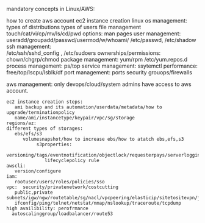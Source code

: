 
mandatory concepts in Linux/AWS:

how to create aws account
ec2 instance creation
linux os management:
   types of distributions
   types of users
   file management
      touch/cat/vi/cp/mv/ls/cd/pwd
   options:
      man pages
   user management: 
       useradd/groupadd/passwd/usermod/w/whoami/
               /etc/passwd, /etc/shadow
   ssh management:  
       /etc/ssh/sshd_config ,   /etc/sudoers
   ownerships/permissions:
      chown/chgrp/chmod
   package management: 
       yum/rpm
          /etc/yum.repos.d
   process management:
      ps/top
   service management: 
     ssytemctl 
   performance:
      free/top/lscpu/lsblk/df
   port management: 
     ports
     security grouops/firewalls

aws management:  only devops/cloud/system  admins have access to aws account.
   
    ec2 instance creation steps:
       ami backup and its automation/userdata/metadata/how to upgrade/terminationpolicy
       name/ami/instancetype/keypair/vpc/sg/storage
    regions/az:
    different types of storages:
       ebs/efs/s3
          volumesnapshot/how to increase ebs/how to atatch ebs,efs,s3
               s3properties:
                  versioning/tags/eventnotification/objectlock/requesterpays/serverlogging/staticwebsitehosting
                  lifecyclepolicy rule
    awscli:
       version/configure
    iam:
       rootuser/users/roles/policies/sso
    vpc:  security/privatenetwork/costcutting
       public,private subnets/igw/ngw/routetable/sg/nacl/vpcpeering/elasticip/sitetositevpn/jump/bastion
       ifconfig/ping/telnet/netstat/nmap/nslookup/traceroute/tcpdump
    high availibility: perofrmance
      autoscalinggroup/loadbalancer/route53
    
    
   

   


  


      
